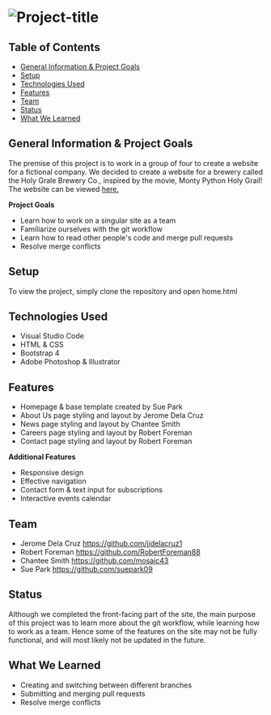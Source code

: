 # ![Project-title](https://github.com/suepark09/holy-grale-brewery/blob/master/img/holy-grail-readme.jpg)
## Table of Contents

- [General Information & Project Goals](https://github.com/suepark09/holy-grale-brewery/blob/master/README.md#general-information-&-project-goals)
- [Setup](https://github.com/suepark09/holy-grale-brewery#setup)
- [Technologies Used](https://github.com/suepark09/holy-grale-brewery#technologies-used)
- [Features](https://github.com/suepark09/holy-grale-brewery#features)
- [Team](https://github.com/suepark09/holy-grale-brewery#team)
- [Status](https://github.com/suepark09/holy-grale-brewery#status)
- [What We Learned](https://github.com/suepark09/holy-grale-brewery#what-we-learned)


## General Information & Project Goals

The premise of this project is to work in a group of four to create a website for a fictional company. We decided to create a website for a brewery called the Holy Grale Brewery Co., inspired by the movie, Monty Python Holy Grail! The website can be viewed [here.](https://suepark09.github.io/holy-grale-brewery/home.html)

**Project Goals**
- Learn how to work on a singular site as a team
- Familiarize ourselves with the git workflow 
- Learn how to read other people's code and merge pull requests
- Resolve merge conflicts

## Setup

To view the project, simply clone the repository and open home.html 

## Technologies Used

- Visual Studio Code
- HTML & CSS
- Bootstrap 4
- Adobe Photoshop & Illustrator

## Features

- Homepage & base template created by Sue Park
- About Us page styling and layout by Jerome Dela Cruz
- News page styling and layout by Chantee Smith
- Careers page styling and layout by Robert Foreman
- Contact page styling and layout by Robert Foreman

**Additional Features** 
- Responsive design
- Effective navigation
- Contact form & text input for subscriptions
- Interactive events calendar

## Team

- Jerome Dela Cruz https://github.com/jjdelacruz1
- Robert Foreman https://github.com/RobertForeman88
- Chantee Smith https://github.com/mosaic43
- Sue Park https://github.com/suepark09

## Status

Although we completed the front-facing part of the site, the main purpose of this project was to learn more about the git workflow, while learning how to work as a team. Hence some of the features on the site may not be fully functional, and will most likely not be updated in the future.

## What We Learned

- Creating and switching between different branches
- Submitting and merging pull requests
- Resolve merge conflicts
